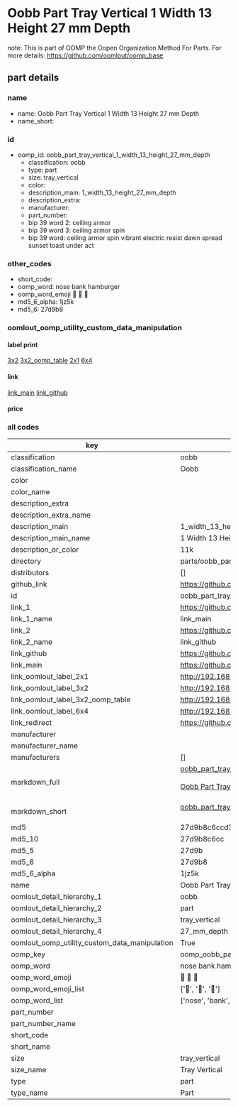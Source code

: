 # Oobb Part Tray Vertical 1 Width 13 Height 27 mm Depth  

note: This is part of OOMP the Oopen Organization Method For Parts. For more details: https://github.com/oomlout/oomp_base

##  part details
  







### name
* name: Oobb Part Tray Vertical 1 Width 13 Height 27 mm Depth
* name_short: 
### id
* oomp_id: oobb_part_tray_vertical_1_width_13_height_27_mm_depth
  * classification: oobb
  * type: part
  * size: tray_vertical
  * color: 
  * description_main: 1_width_13_height_27_mm_depth
  * description_extra: 
  * manufacturer: 
  * part_number: 
  * bip 39 word 2: ceiling armor
  * bip 39 word 3: ceiling armor spin
  * bip 39 word: ceiling armor spin vibrant electric resist dawn spread sunset toast under act

### other_codes
* short_code: 
* oomp_word: nose bank hamburger
* oomp_word_emoji :nose: :bank: :hamburger:
* md5_6_alpha: 1jz5k
* md5_6: 27d9b8






### oomlout_oomp_utility_custom_data_manipulation
#### label print
[3x2](http://192.168.1.245:1112/?label=oomp%201jz5k)
[3x2_oomp_table](http://192.168.1.108:1112/?label=oomp%201jz5k)
[2x1](http://192.168.1.242:1112/?label=oomp%201jz5k)
[6x4](http://192.168.1.55:1112/?label=oomp%201jz5k)    

#### link

[link_main](https://github.com/oomlout/oomlout_oomp_version_1_messy/tree/main/parts/oobb_part_tray_vertical_1_width_13_height_27_mm_depth) [link_github](https://github.com/oomlout/oomlout_oomp_version_1_messy/tree/main/parts/oobb_part_tray_vertical_1_width_13_height_27_mm_depth)                             

#### price







### all codes 
| key | value |  
| --- | --- |  
| classification | oobb |  
| classification_name | Oobb |  
| color |  |  
| color_name |  |  
| description_extra |  |  
| description_extra_name |  |  
| description_main | 1_width_13_height_27_mm_depth |  
| description_main_name | 1 Width 13 Height 27 mm Depth |  
| description_or_color | 11k |  
| directory | parts/oobb_part_tray_vertical_1_width_13_height_27_mm_depth |  
| distributors | [] |  
| github_link | https://github.com/oomlout/oomlout_oomp_part_src/tree/main/parts/oobb_part_tray_vertical_1_width_13_height_27_mm_depth |  
| id | oobb_part_tray_vertical_1_width_13_height_27_mm_depth |  
| link_1 | https://github.com/oomlout/oomlout_oomp_version_1_messy/tree/main/parts/oobb_part_tray_vertical_1_width_13_height_27_mm_depth |  
| link_1_name | link_main |  
| link_2 | https://github.com/oomlout/oomlout_oomp_version_1_messy/tree/main/parts/oobb_part_tray_vertical_1_width_13_height_27_mm_depth |  
| link_2_name | link_github |  
| link_github | https://github.com/oomlout/oomlout_oomp_version_1_messy/tree/main/parts/oobb_part_tray_vertical_1_width_13_height_27_mm_depth |  
| link_main | https://github.com/oomlout/oomlout_oomp_version_1_messy/tree/main/parts/oobb_part_tray_vertical_1_width_13_height_27_mm_depth |  
| link_oomlout_label_2x1 | http://192.168.1.242:1112/?label=oomp%201jz5k |  
| link_oomlout_label_3x2 | http://192.168.1.245:1112/?label=oomp%201jz5k |  
| link_oomlout_label_3x2_oomp_table | http://192.168.1.108:1112/?label=oomp%201jz5k |  
| link_oomlout_label_6x4 | http://192.168.1.55:1112/?label=oomp%201jz5k |  
| link_redirect | https://github.com/oomlout/oomlout_oomp_version_1_messy/tree/main/parts/oobb_part_tray_vertical_1_width_13_height_27_mm_depth |  
| manufacturer |  |  
| manufacturer_name |  |  
| manufacturers | [] |  
| markdown_full | [oobb_part_tray_vertical_1_width_13_height_27_mm_depth](none)<br>[](none)<br>[Oobb Part Tray Vertical 1 Width 13 Height 27 Mm Depth](none)<br><br> |  
| markdown_short | [oobb_part_tray_vertical_1_width_13_height_27_mm_depth](none)<br><br> |  
| md5 | 27d9b8c6ccd306fedda3bf37a3c2f927 |  
| md5_10 | 27d9b8c6cc |  
| md5_5 | 27d9b |  
| md5_6 | 27d9b8 |  
| md5_6_alpha | 1jz5k |  
| name | Oobb Part Tray Vertical 1 Width 13 Height 27 mm Depth |  
| oomlout_detail_hierarchy_1 | oobb |  
| oomlout_detail_hierarchy_2 | part |  
| oomlout_detail_hierarchy_3 | tray_vertical |  
| oomlout_detail_hierarchy_4 | 27_mm_depth |  
| oomlout_oomp_utility_custom_data_manipulation | True |  
| oomp_key | oomp_oobb_part_tray_vertical_1_width_13_height_27_mm_depth |  
| oomp_word | nose bank hamburger |  
| oomp_word_emoji | :nose: :bank: :hamburger: |  
| oomp_word_emoji_list | [':nose:', ':bank:', ':hamburger:'] |  
| oomp_word_list | ['nose', 'bank', 'hamburger'] |  
| part_number |  |  
| part_number_name |  |  
| short_code |  |  
| short_name |  |  
| size | tray_vertical |  
| size_name | Tray Vertical |  
| type | part |  
| type_name | Part |  
